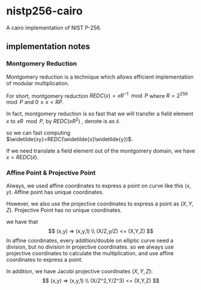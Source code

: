 # nistp256-cairo
A cairo implementation of NIST P-256.

## implementation notes
### Montgomery Reduction
Montgomery reduction is a technique which allows efficient implementation of modular
multiplication.

For short, montgomery reduction $REDC(x)=xR^{-1}\mod{P}$ where  $R=2^{256}\mod{P}$  and $0\le{x}<{RP}$.

In fact, montgomery reduction is so fast that we will transfer a field element  $x$ to  $xR\mod{P}$, by $REDC(xR^2)$ , denote is as $\widetilde{x}$.

so we can fast computing $\widetilde{xy}=REDC(\widetilde{x}\widetilde{y})$.  

If we need translate a field element out of the montgomery domain, we have $x=REDC(\widetilde{x})$.

### Affine Point & Projective Point

Always, we used affine coordinates to express a point on curve like this $(x,y)$. Affine point has unique  coordinates.

However, we also use the projective coordinates to express a point as $(X,Y,Z)$. Projective Point has no unique coordinates.

we have that
$$
(x,y) => (x,y,1) \\
(X/Z,y/Z) <= (X,Y,Z)
$$
In affine coordinates, every addition/double on elliptic curve need a division, but no division in projective coordinates. so we always use projective coordinates to calculate the multiplication, and use affine coordinates to express a point.

In addition, we have Jacobi projective coordinates $(X,Y,Z)$:
$$
(x,y) => (x,y,1) \\
(X/Z^2,Y/Z^3) <= (X,Y,Z)
$$

